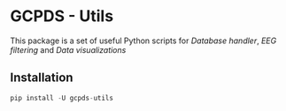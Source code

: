 # GCPDS - Utils

This package is a set of useful Python scripts for *Database handler*, *EEG filtering* and *Data visualizations*


## Installation


```python
pip install -U gcpds-utils
```
